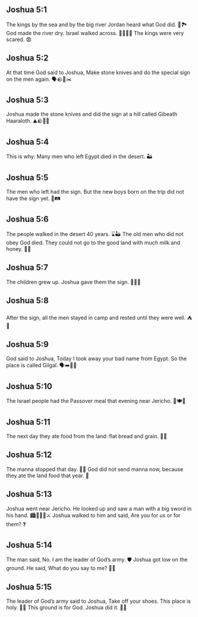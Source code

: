 ## Joshua 5:1
The kings by the sea and by the big river Jordan heard what God did. 🌊🏞️ God made the river dry. Israel walked across. 🚶‍♂️🚶‍♀️ The kings were very scared. 😨
## Joshua 5:2
At that time God said to Joshua, Make stone knives and do the special sign on the men again. 🗣️🪨🔪✂️
## Joshua 5:3
Joshua made the stone knives and did the sign at a hill called Gibeath Haaraloth. ⛰️🪨🔪✅
## Joshua 5:4
This is why: Many men who left Egypt died in the desert. 🏜️
## Joshua 5:5
The men who left had the sign. But the new boys born on the trip did not have the sign yet. 👶🛤️
## Joshua 5:6
The people walked in the desert 40 years. ⌛🏜️ The old men who did not obey God died. They could not go to the good land with much milk and honey. 🥛🍯
## Joshua 5:7
The children grew up. Joshua gave them the sign. 👦👧✅
## Joshua 5:8
After the sign, all the men stayed in camp and rested until they were well. ⛺🛌
## Joshua 5:9
God said to Joshua, Today I took away your bad name from Egypt. So the place is called Gilgal. 🗣️➡️🧹📍
## Joshua 5:10
The Israel people had the Passover meal that evening near Jericho. 🌙🍽️📍
## Joshua 5:11
The next day they ate food from the land: flat bread and grain. 🍞🌾
## Joshua 5:12
The manna stopped that day. 🛑🍞 God did not send manna now, because they ate the land food that year. 🌾
## Joshua 5:13
Joshua went near Jericho. He looked up and saw a man with a big sword in his hand. 🏙️👀🧍‍♂️⚔️ Joshua walked to him and said, Are you for us or for them? ❓
## Joshua 5:14
The man said, No. I am the leader of God’s army. 🛡️ Joshua got low on the ground. He said, What do you say to me? 🙇‍♂️
## Joshua 5:15
The leader of God’s army said to Joshua, Take off your shoes. This place is holy. 👟❌ This ground is for God. Joshua did it. 🙇‍♂️
